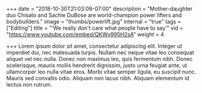 +++
date = "2018-10-30T21:03:09-07:00"
description = "Mother-daughter duo Chisato and Sachie DuBose are world-champion power lifters and bodybuilders."
image = "thumbs/powerlift.jpg"
internal = "true"
tags = ["Editing"]
title = "‘We really don't care what people have to say’"
vid = "https://www.youtube.com/embed/QKWy995H2sA"
weight = 4

+++
Lorem ipsum dolor sit amet, consectetur adipiscing elit. Integer ut imperdiet dui, nec malesuada turpis. Nullam nec neque vitae leo consequat aliquet vel nec nulla. Donec non maximus leo, quis fermentum nibh. Donec scelerisque, mauris mollis hendrerit dignissim, justo urna feugiat ante, ut ullamcorper leo nulla vitae eros. Morbi vitae semper ligula, eu suscipit nunc. Mauris sed convallis odio. Aliquam non lacus nibh. Aliquam elementum id lectus non rutrum.
